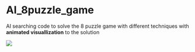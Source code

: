 # AI_8puzzle_game
AI searching code to solve the 8 puzzle game with different techniques with **animated visuallization** to the solution

![](img.jpgstyle=centerme)

